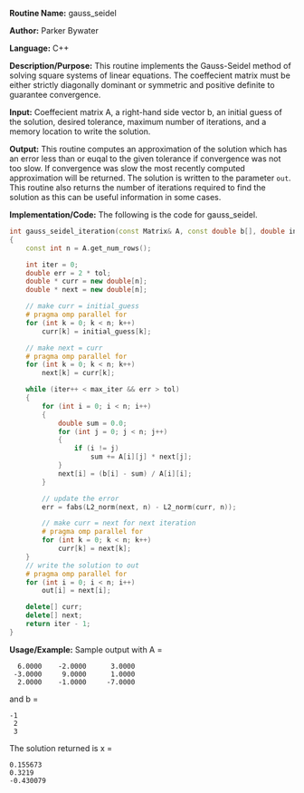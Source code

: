 **Routine Name:** gauss_seidel 

**Author:** Parker Bywater

**Language:** C++

**Description/Purpose:** This routine implements the Gauss-Seidel method of solving square systems of linear equations. The coeffecient matrix must be either strictly diagonally dominant or symmetric and positive definite to guarantee convergence. 

**Input:** Coeffecient matrix A, a right-hand side vector b, an initial guess of the solution, desired tolerance, maximum number of iterations, and a memory location to write the solution.  
 
**Output:** This routine computes an approximation of the solution which has an error less than or euqal to the given
tolerance if convergence was not too slow. If convergence was slow the most recently computed approximation will be returned. The solution is written to the parameter `out`. This routine also returns the number of iterations required to find the solution as this can be useful information in some cases. 

**Implementation/Code:** The following is the code for gauss_seidel.
   
```C++ 
int gauss_seidel_iteration(const Matrix& A, const double b[], double initial_guess[], const double tol, const int max_iter, double out[]) 
{
    const int n = A.get_num_rows();

    int iter = 0;
    double err = 2 * tol;
    double * curr = new double[n];
    double * next = new double[n];

    // make curr = initial_guess
    # pragma omp parallel for 
    for (int k = 0; k < n; k++)
        curr[k] = initial_guess[k];

    // make next = curr
    # pragma omp parallel for 
    for (int k = 0; k < n; k++)
        next[k] = curr[k];

    while (iter++ < max_iter && err > tol)
    {
        for (int i = 0; i < n; i++)
        {
            double sum = 0.0;
            for (int j = 0; j < n; j++)
            {
                if (i != j)
                    sum += A[i][j] * next[j];
            }
            next[i] = (b[i] - sum) / A[i][i];
        }

        // update the error
        err = fabs(L2_norm(next, n) - L2_norm(curr, n));

        // make curr = next for next iteration
        # pragma omp parallel for
        for (int k = 0; k < n; k++)
            curr[k] = next[k];
    }
    // write the solution to out
    # pragma omp parallel for
    for (int i = 0; i < n; i++)
        out[i] = next[i];

    delete[] curr;
    delete[] next; 
    return iter - 1; 
}
```

**Usage/Example:** Sample output with A =  

      6.0000    -2.0000      3.0000
     -3.0000     9.0000      1.0000
      2.0000    -1.0000     -7.0000

and b =

    -1
     2
     3

The solution returned is x =
 
    0.155673
    0.3219
    -0.430079

